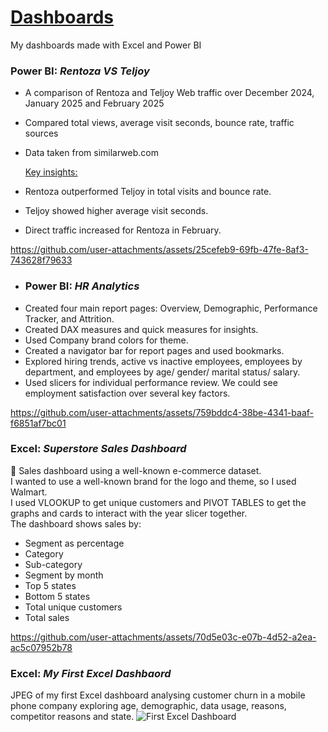 # <ins>Dashboards<ins/>
My dashboards made with Excel and Power BI

### Power BI: **_Rentoza VS Teljoy_**
- A comparison of Rentoza and Teljoy Web traffic over December 2024, January 2025 and February 2025
- Compared total views, average visit seconds, bounce rate, traffic sources
- Data taken from similarweb.com

  <ins> Key insights:<ins/>
- Rentoza outperformed Teljoy in total visits and bounce rate.
- Teljoy showed higher average visit seconds.
- Direct traffic increased for Rentoza in February.

https://github.com/user-attachments/assets/25cefeb9-69fb-47fe-8af3-743628f79633





- ### Power BI: **_HR Analytics_**
 - Created four main report pages: Overview, Demographic, Performance Tracker, and Attrition. 
 - Created DAX measures and quick measures for insights. 
 - Used Company brand colors for theme. 
 - Created a navigator bar for report pages and used bookmarks. 
 - Explored hiring trends, active vs inactive employees, employees by department, and employees by age/ gender/ marital status/ salary.
 - Used slicers for individual performance review. We could see employment satisfaction over several key factors.

https://github.com/user-attachments/assets/759bddc4-38be-4341-baaf-f6851af7bc01


### Excel: _**Superstore Sales Dashboard**_
🎥 Sales dashboard using a well-known e-commerce dataset. <br> 
I wanted to use a well-known brand for the logo and theme, so I used Walmart. <br>
I used VLOOKUP to get unique customers and PIVOT TABLES to get the graphs and cards to interact with the year slicer together. <br>
The dashboard shows sales by: <br>
 - Segment as percentage <br>
 - Category <br>
 - Sub-category <br>
 - Segment by month <br>
 - Top 5 states <br>
 - Bottom 5 states <br>
 - Total unique customers <br>
 - Total sales

https://github.com/user-attachments/assets/70d5e03c-e07b-4d52-a2ea-ac5c07952b78

### Excel: **_My First Excel Dashbaord_**
JPEG of my first Excel dashboard analysing customer churn in a mobile phone company exploring age, demographic, data usage, reasons, competitor reasons and state. 
![First Excel Dashboard](https://github.com/user-attachments/assets/166ec64d-bf04-4bb3-8a49-ea16626a81a8)





